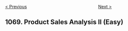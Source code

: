 <!--|This file generated by command(leetcode description); DO NOT EDIT.    |-->
<!--+----------------------------------------------------------------------+-->
<!--|@author    openset <openset.wang@gmail.com>                           |-->
<!--|@link      https://github.com/openset                                 |-->
<!--|@home      https://github.com/openset/leetcode                        |-->
<!--+----------------------------------------------------------------------+-->

[< Previous](https://github.com/openset/leetcode/tree/master/problems/product-sales-analysis-i "Product Sales Analysis I")
　　　　　　　　　　　　　　　　
[Next >](https://github.com/openset/leetcode/tree/master/problems/product-sales-analysis-iii "Product Sales Analysis III")

## 1069. Product Sales Analysis II (Easy)


